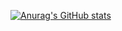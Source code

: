 [![Anurag's GitHub stats](https://github-readme-stats.vercel.app/api?username=PatelVatsalB21)](https://github.com/anuraghazra/github-readme-stats)
